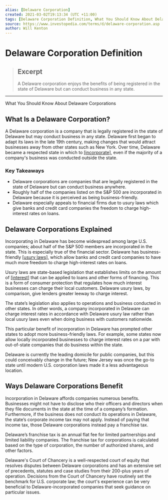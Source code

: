 ```yaml
---
alias: [Delaware Corporation]
created: 2021-03-02T19:13:34 (UTC +11:00)
tags: [Delaware Corporation Definition, What You Should Know About Delaware Corporations]
source: https://www.investopedia.com/terms/d/delaware-corporation.asp
author: Will Kenton
---
```


# Delaware Corporation Definition

> ## Excerpt
> A Delaware corporation enjoys the benefits of being registered in the state of Delaware but can conduct business in any state.

---

What You Should Know About Delaware Corporations
## What Is a Delaware Corporation?

A Delaware corporation is a company that is legally registered in the state of Delaware but may conduct business in any state. Delaware first began to adapt its laws in the late 19th century, making changes that would attract businesses away from other states such as New York. Over time, Delaware became a respected state in which to [[incorporate]](https://www.investopedia.com/terms/i/incorporate.asp), even if the majority of a company's business was conducted outside the state.

### Key Takeaways

-   Delaware corporations are companies that are legally registered in the state of Delaware but can conduct business anywhere.
-   Roughly half of the companies listed on the S&P 500 are incorporated in Delaware because it is perceived as being business-friendly.
-   Delaware especially appeals to financial firms due to usury laws which give banks and credit card companies the freedom to charge high-interest rates on loans.

## Delaware Corporations Explained

Incorporating in Delaware has become widespread among large U.S. companies; about half of the S&P 500 members are incorporated in the state. This is especially true of the financial sector. Delaware has business-friendly [[usury laws]](https://www.investopedia.com/terms/u/usury-laws.asp), which allow banks and credit card companies to have much more freedom to charge high-interest rates on loans.

Usury laws are state-based legislation that establishes limits on the amount of [[interest]](https://www.investopedia.com/terms/i/interestrate.asp) that can be applied to loans and other forms of financing. This is a form of consumer protection that regulates how much interest businesses can charge their local customers. Delaware usury laws, by comparison, give lenders greater leeway to charge interest.

The state’s legislation also applies to operations and business conducted in other states. In other words, a company incorporated in Delaware can charge interest rates in accordance with Delaware usury law rather than local usury laws even when doing business with customers nationwide.

This particular benefit of incorporation in Delaware has prompted other states to adopt more business-friendly laws. For example, some states now allow locally incorporated businesses to charge interest rates on a par with out-of-state companies that do business within the state.

Delaware is currently the leading domicile for public companies, but this could conceivably change in the future; New Jersey was once the go-to state until modern U.S. corporation laws made it a less advantageous location.

## Ways Delaware Corporations Benefit

Incorporation in Delaware affords companies numerous benefits. Businesses might not have to disclose who their officers and directors when they file documents in the state at the time of a company’s formation. Furthermore, if the business does not conduct its operations in Delaware, the state’s corporate income tax may not apply. Instead of paying that income tax, those Delaware corporations instead pay a franchise tax.

Delaware’s franchise tax is an annual flat fee for limited partnerships and limited liability companies. The franchise tax for corporations is calculated based on the type of corporation, the number of authorized shares, and other factors.

Delaware's Court of Chancery is a well-respected court of equity that resolves disputes between Delaware corporations and has an extensive set of precedents, statutes and case studies from their 200-plus years of operation. Decisions from the Court of Chancery have routinely set the benchmark for U.S. corporate law; the court's experience can be very beneficial to Delaware-incorporated companies that seek guidance on particular issues.
